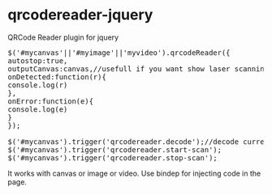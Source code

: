 # qrcodereader-jquery
QRCode Reader plugin for jquery
<pre>
$('#mycanvas'||'#myimage'||'myvideo').qrcodeReader({
autostop:true,
outputCanvas:canvas,//usefull if you want show laser scanning indicator
onDetected:function(r){
console.log(r)
},
onError:function(e){
console.log(e)
}
});

$('#mycanvas').trigger('qrcodereader.decode');//decode current image
$('#mycanvas').trigger('qrcodereader.start-scan');
$('#mycanvas').trigger('qrcodereader.stop-scan');
</pre>
It works with canvas or image or video.
Use bindep for injecting code in the page.
